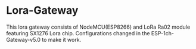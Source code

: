 # Lora-Gateway
This lora gateway consists of NodeMCU(ESP8266) and LoRa Ra02 module featuring SX1276 Lora chip.
Configurations changed in the ESP-1ch-Gateway-v5.0 to make it work.
